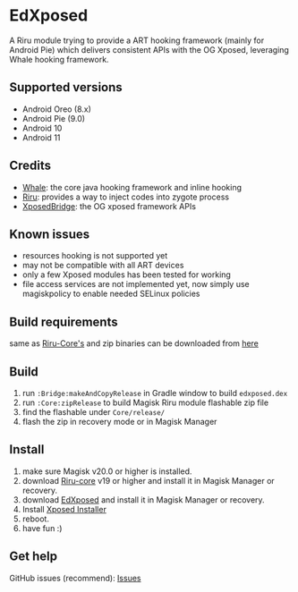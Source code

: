 # EdXposed

A Riru module trying to provide a ART hooking framework (mainly for Android Pie) which delivers consistent APIs with the OG Xposed, leveraging Whale hooking framework.

## Supported versions

- Android Oreo (8.x)
- Android Pie (9.0)
- Android 10
- Android 11

## Credits 

- [Whale](https://github.com/asLody/whale): the core java hooking framework and inline hooking
- [Riru](https://github.com/RikkaApps/Riru): provides a way to inject codes into zygote process
- [XposedBridge](https://github.com/rovo89/XposedBridge): the OG xposed framework APIs

## Known issues

- resources hooking is not supported yet
- may not be compatible with all ART devices
- only a few Xposed modules has been tested for working
- file access services are not implemented yet, now simply use magiskpolicy to enable needed SELinux policies

## Build requirements

same as [Riru-Core's](https://github.com/RikkaApps/Riru/blob/master/README.md#build-requirements)
and zip binaries can be downloaded from [here](http://gnuwin32.sourceforge.net/packages/zip.htm)

## Build

1. run `:Bridge:makeAndCopyRelease` in Gradle window to build `edxposed.dex`
2. run `:Core:zipRelease` to build Magisk Riru module flashable zip file
3. find the flashable under `Core/release/`
4. flash the zip in recovery mode or in Magisk Manager

## Install

1. make sure Magisk v20.0 or higher is installed.
2. download [Riru-core](https://github.com/RikkaApps/Riru/releases) v19 or higher and install it in Magisk Manager or recovery.
3. download [EdXposed](https://github.com/WaterlooBridge/EdXposed/releases) and install it in Magisk Manager or recovery.
4. Install [Xposed Installer](https://github.com/DVDAndroid/XposedInstaller)
4. reboot.
5. have fun :)

## Get help

GitHub issues (recommend): [Issues](https://github.com/WaterlooBridge/EdXposed/issues/)
